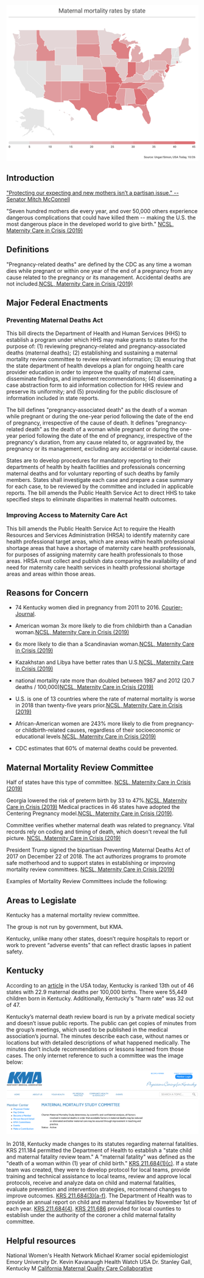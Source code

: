 

![maternal mortality by state](img/maternal_mortality_by_state.png)


## Introduction

["Protecting our expecting and new mothers isn’t a partisan issue." --Senator Mitch McConnell](reference/2018-12-26_ky_today_mconnell_preventing_maternal_mortality.pdf)

"Seven hundred mothers die every year, and over 50,000 others experience dangerous complications that could have killed them -- making the U.S. the most dangerous place in the developed world to give birth." [NCSL, Maternity Care in Crisis (2019)](reference/2019-01-11_ncsl_maternity_care_in_crisis.pdf)

## Definitions

"Pregnancy-related deaths" are defined by the CDC as any time a woman dies while pregnant or within one year of the end of a pregnancy from any cause related to the pregnancy or its management.  Accidental deaths are not included.[NCSL, Maternity Care in Crisis (2019)](reference/2019-01-11_ncsl_maternity_care_in_crisis.pdf)


## Major Federal Enactments

### Preventing Maternal Deaths Act

This bill directs the Department of Health and Human Services (HHS) to establish a program under which HHS may make grants to states for the purpose of: (1) reviewing pregnancy-related and pregnancy-associated deaths (maternal deaths); (2) establishing and sustaining a maternal mortality review committee to review relevant information; (3) ensuring that the state department of health develops a plan for ongoing health care provider education in order to improve the quality of maternal care, disseminate findings, and implement recommendations; (4) disseminating a case abstraction form to aid information collection for HHS review and preserve its uniformity; and (5) providing for the public disclosure of information included in state reports.

The bill defines "pregnancy-associated death" as the death of a woman while pregnant or during the one-year period following the date of the end of pregnancy, irrespective of the cause of death. It defines "pregnancy-related death" as the death of a woman while pregnant or during the one-year period following the date of the end of pregnancy, irrespective of the pregnancy's duration, from any cause related to, or aggravated by, the pregnancy or its management, excluding any accidental or incidental cause.

States are to develop procedures for mandatory reporting to their departments of health by health facilities and professionals concerning maternal deaths and for voluntary reporting of such deaths by family members.  States shall investigate each case and prepare a case summary for each case, to be reviewed by the committee and included in applicable reports.  The bill amends the Public Health Service Act to direct HHS to take specified steps to eliminate disparities in maternal health outcomes.

### Improving Access to Maternity Care Act

This bill amends the Public Health Service Act to require the Health Resources and Services Administration (HRSA) to identify maternity care health professional target areas, which are areas within health professional shortage areas that have a shortage of maternity care health professionals, for purposes of assigning maternity care health professionals to those areas.  HRSA must collect and publish data comparing the availability of and need for maternity care health services in health professional shortage areas and areas within those areas.


## Reasons for Concern

- 74 Kentucky women died in pregnancy from 2011 to 2016.  [Courier-Journal](2018-09-21_cj_maternal_mortality_moms_death_not_reviewed.pdf).

- American woman 3x more likely to die from childbirth than a Canadian woman.[NCSL, Maternity Care in Crisis (2019)](reference/2019-01-11_ncsl_maternity_care_in_crisis.pdf)

- 6x more likely to die than a Scandinavian woman.[NCSL, Maternity Care in Crisis (2019)](reference/2019-01-11_ncsl_maternity_care_in_crisis.pdf)

- Kazakhstan and Libya have better rates than U.S.[NCSL, Maternity Care in Crisis (2019)](reference/2019-01-11_ncsl_maternity_care_in_crisis.pdf)

- national mortality rate more than doubled between 1987 and 2012 (20.7 deaths / 100,000)[NCSL, Maternity Care in Crisis (2019)](reference/2019-01-11_ncsl_maternity_care_in_crisis.pdf)

- U.S. is one of 13 countries where the rate of maternal mortality is worse in 2018 than twenty-five years prior.[NCSL, Maternity Care in Crisis (2019)](reference/2019-01-11_ncsl_maternity_care_in_crisis.pdf)

- African-American women are 243% more likely to die from pregnancy- or childbirth-related causes, regardless of their socioeconomic or educational levels.[NCSL, Maternity Care in Crisis (2019)](reference/2019-01-11_ncsl_maternity_care_in_crisis.pdf)

- CDC estimates that 60% of maternal deaths could be prevented.

## Maternal Mortality Review Committee

Half of states have this type of committee. [NCSL, Maternity Care in Crisis (2019)](reference/2019-01-11_ncsl_maternity_care_in_crisis.pdf)  

Georgia lowered the risk of preterm birth by 33 to 47%.[NCSL, Maternity Care in Crisis (2019)](reference/2019-01-11_ncsl_maternity_care_in_crisis.pdf)  Medical practices in 46 states have adopted the Centering Pregnancy model.[NCSL, Maternity Care in Crisis (2019)](reference/2019-01-11_ncsl_maternity_care_in_crisis.pdf).  

Committee verifies whether maternal death was related to pregnancy. Vital records rely on coding and timing of death, which doesn't reveal the full picture. [NCSL, Maternity Care in Crisis (2019)](reference/2019-01-11_ncsl_maternity_care_in_crisis.pdf)

President Trump signed the bipartisan Preventing Maternal Deaths Act of 2017 on December 22 of 2018.  The act authorizes programs to promote safe motherhood and to support states in establishing or improving mortality review committees. [NCSL, Maternity Care in Crisis (2019)](reference/2019-01-11_ncsl_maternity_care_in_crisis.pdf)


Examples of Mortality Review Committees include the following:


## Areas to Legislate

Kentucky has a maternal mortality review committee.

The group is not run by government, but KMA.

Kentucky, unlike many other states, doesn’t require hospitals to report or work to prevent “adverse events” that can reflect drastic lapses in patient safety.

## Kentucky

According to an [article](https://www.usatoday.com/list/news/investigations/maternal-mortality-by-state/7b6a2a48-0b79-40c2-a44d-8111879a8336/) in the USA today, Kentucky is ranked 13th out of 46 states with 22.9 maternal deaths per 100,000 births. There were 55,449 children born in Kentucky.  Additionally, Kentucky's "harm rate" was 32 out of 47.  

Kentucky’s maternal death review board is run by a private medical society and doesn’t issue public reports. The public can get copies of minutes from the group’s meetings, which used to be published in the medical association’s journal. The minutes describe each case, without names or locations but with detailed descriptions of what happened medically. The minutes don’t include recommendations or lessons learned from those cases.  The only internet reference to such a committee was the image below:

![Kentucky Medical Ass'n Maternal Mortality Study Committee](img/kma_maternal_mortality_study_committee.png)

In 2018, Kentucky made changes to its statutes regarding maternal fatalities.  KRS 211.184 permitted the Department of Health to establish a "state child and maternal fatality review team."  A "maternal fatality"  was defined as the "death of a woman within (1) year of child birth."  [KRS 211.684(1)(c)](enactments/2018-07-14_krs_211.684.pdf).  If a state team was created, they were to develop protocol for local teams, provide training and technical assistance to local teams, review and approve local protocols, receive and analyze data on child and maternal fatalities, evaluate prevention and intervention strategies, recommend changes to improve outcomes.  [KRS 211.684(3)(a-f)](enactments/2018-07-14_krs_211.684.pdf). The Department of Health was to provide an annual report on child and maternal fatalities by November 1st of each year.  [KRS 211.684(4)](enactments/2018-07-14_krs_211.684.pdf).  [KRS 211.686](enactments/2018-07-14_krs_211.686.pdf) provided for local counties to establish under the authority of the coroner a child maternal fatality committee.

## Helpful resources

National Women's Health Network
Michael Kramer social epidemiologist Emory University
Dr. Kevin Kavanaugh Health Watch USA
Dr. Stanley Gall, Kentucky M
[California Maternal Quality Care Collaborative](https://www.cmqcc.org/research/ca-pamr-maternal-mortality-review)

